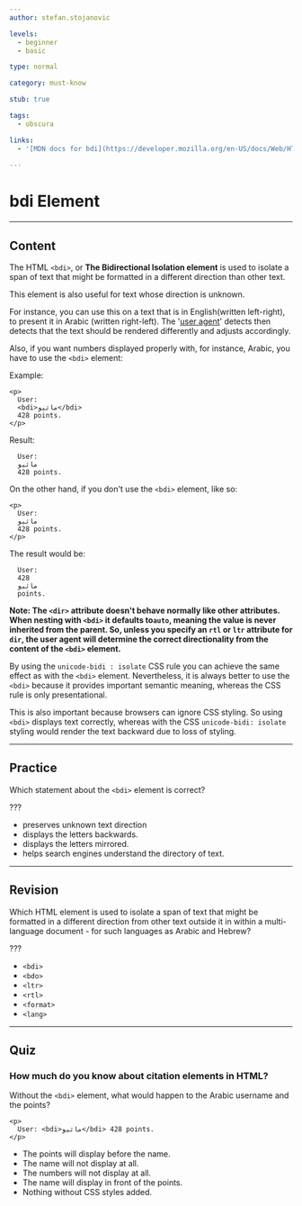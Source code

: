 ```yaml
---
author: stefan.stojanovic

levels:
  - beginner
  - basic

type: normal

category: must-know

stub: true

tags:
  - obscura

links:
  - '[MDN docs for bdi](https://developer.mozilla.org/en-US/docs/Web/HTML/Element/bdi){website}'
  
---
```

# bdi Element
---
## Content

The HTML `<bdi>`, or **The Bidirectional Isolation element** is used to isolate a span of text that might be formatted in a different direction than other text.

This element is also useful for text whose direction is unknown.

For instance, you can use this on a text that is in English(written left-right), to present it in Arabic (written right-left). The '[user agent](https://developer.mozilla.org/en-US/docs/Glossary/user_agent)'  detects then detects that the text should be rendered differently and adjusts accordingly.

Also, if you want numbers displayed properly with, for instance, Arabic, you have to use the `<bdi>` element:

Example:
```
<p>
  User: 
  <bdi>ماثيو</bdi> 
  428 points.
</p>

```
Result:
```
  User: 
  ماثيو 
  428 points.
```
On the other hand, if you don't use the `<bdi>` element, like so:
```
<p>
  User: 
  ماثيو 
  428 points.
</p>
```
The result would be:
```
  User: 
  428 
  ماثيو  
  points.
```
  
**Note: The `<dir>` attribute doesn't behave normally like other attributes. When nesting with `<bdi>` it defaults to`auto`, meaning the value is never inherited from the parent. So, unless you specify an `rtl` or `ltr` attribute for `dir`, the user agent will determine the correct directionality from the content of the `<bdi>` element.**

By using the `unicode-bidi : isolate` CSS rule you can achieve the same effect as with the `<bdi>` element. Nevertheless, it is always better to use the `<bdi>` because it provides important semantic meaning, whereas the CSS rule is only presentational.

This is also important because browsers can ignore CSS styling. So using `<bdi>` displays text correctly, whereas with the CSS `unicode-bidi: isolate` styling would render the text backward due to loss of styling.


---
## Practice

Which statement about the `<bdi>` element is correct?

???

* preserves unknown text direction
* displays the letters backwards. 
* displays the letters mirrored.
* helps search engines understand the directory of text.

---
## Revision

Which HTML element is used to isolate a span of text that might be formatted in a different direction from other text outside it in within a multi-language document - for such languages as Arabic and Hebrew?  

???

* `<bdi>`
* `<bdo>`
* `<ltr>`
* `<rtl>`
* `<format>`
* `<lang>`

---
## Quiz

### How much do you know about citation elements in HTML?

Without the `<bdi>` element, what would happen to the Arabic username and the points?

```
<p>
  User: <bdi>ماثيو</bdi> 428 points.
</p>
```

* The points will display before the name.
* The name will not display at all.
* The numbers will not display at all.
* The name will display in front of the points. 
* Nothing without CSS styles added.



